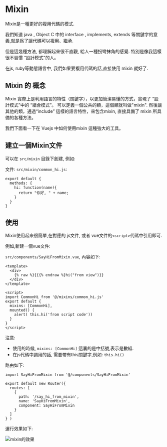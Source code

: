 # Mixin

Mixin是一種更好的複用代碼的模式.

我們知道 java , Object C 中的 interface , implements,  extends 等關鍵字的意義,就是爲了讓代碼可以複用、繼承.

但是這幾種方法, 都理解起來很不直觀, 給人一種拐彎抹角的感覺. 特別是像我這樣很不習慣 “設計模式”的人。 

在js, ruby等動態語言中, 我們如果要複用代碼的話,直接使用 mixin 就好了.

## Mixin 的 概念

Mixin 實際上是利用語言的特性（關鍵字），以更加簡潔易懂的方式，實現了 “設計模式”中的 “組合模式”。 可以定義一個公共的類，這個類就叫做"mixin". 
然後讓其他的類，通過“include” 這樣的語言特性，來包含mixin, 直接具備了 mixin 所具備的各種方法。

我們下面看一下在 Vuejs 中如何使用mixin 這種強大的工具。

## 建立一個Mixin文件

可以在 `src/mixin` 目錄下創建, 例如:

文件:  `src/mixin/common_hi.js`:

```
export default {
  methods: {
    hi: function(name){
      return "你好, " + name;
    }
  }
}
```

## 使用 

Mixin使用起來很簡單,在對應的 js文件, 或者 vue文件的`<script>`代碼中引用即可.

例如,新建一個vue文件:

`src/components/SayHiFromMixin.vue`, 內容如下:

```
<template>
  <div>
    {% raw %}{{{% endraw %}hi("from view")}}
  </div>
</template>

<script>
import CommonHi from '@/mixins/common_hi.js'
export default {
  mixins: [CommonHi],
  mounted() {
    alert( this.hi('from script code'))
  }
}
</script>
```

注意:

- 使用的時候, `mixins: [CommonHi]` 這裏的是中括號,表示是數組.
- 在js代碼中調用的話, 需要帶有this關鍵字,例如: `this.hi()`

路由如下:

```
import SayHiFromMixin from '@/components/SayHiFromMixin'

export default new Router({
  routes: [
    {
      path: '/say_hi_from_mixin',
      name: 'SayHiFromMixin',
      component: SayHiFromMixin
    }
  ]
} )

```

運行效果如下:

![mixin的效果](./images/vue_mixin.png)
